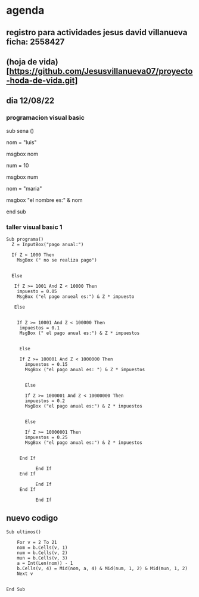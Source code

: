 # agenda
registro para actividades
jesus david villanueva ficha: 2558427
---
## (hoja de vida)[https://github.com/Jesusvillanueva07/proyecto-hoda-de-vida.git]
## dia 12/08/22
### programacion visual basic
sub sena ()

 nom = "luis"

 msgbox nom

 num = 10

 msgbox num

 nom = "maria"

 msgbox "el nombre es:" & nom 
 
end sub

### taller visual basic 1
~~~
Sub programa()
  Z = InputBox("pago anual:")
  
  If Z < 1000 Then
    MsgBox (" no se realiza pago")
    
    
  Else
  
   If Z >= 1001 And Z < 10000 Then
    impuesto = 0.05
    MsgBox ("el pago anueal es:") & Z * impuesto
    
   Else
   
    
    If Z >= 10001 And Z < 100000 Then
     impuestos = 0.1
     MsgBox (" el pago anual es:") & Z * impuestos
     

     Else
     
     If Z >= 100001 And Z < 1000000 Then
       impuestos = 0.15
       MsgBox ("el pago anual es: ") & Z * impuestos
       
       
       Else
       
       If Z >= 1000001 And Z < 10000000 Then
       impuestos = 0.2
       MsgBox ("el pago anual es:") & Z * impuestos
       
       
       Else
       
       If Z >= 10000001 Then
       impuestos = 0.25
       MsgBox ("el pago anual es:") & Z * impuestos
     
     
     End If
     
           End If
     End If
     
           End If
     End If
     
           End If
  ~~~


## nuevo codigo 

~~~
Sub ultimos()

    For v = 2 To 21
    nom = b.Cells(v, 1)
    num = b.Cells(v, 2)
    mun = b.Cells(v, 3)
    a = Int(Len(nom)) - 1
    b.Cells(v, 4) = Mid(nom, a, 4) & Mid(num, 1, 2) & Mid(mun, 1, 2)
    Next v
    
    
End Sub
~~~
     
     